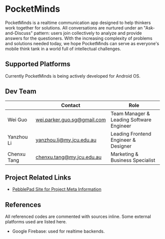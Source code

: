 # PocketMinds

PocketMinds is a realtime communication app designed to help thinkers work together for solutions. All conversations are nurtured under an "Ask-and-Discuss" pattern: users join collectively to analyze and provide answers for the questioners. With the increasing complexity of problems and solutions needed today, we hope PocketMinds can serve as everyone's mobile think tank in a world full of intellectual challenges.

## Supported Platforms

Currently PocketMinds is being actively developed for Android OS.

## Dev Team

|            |Contact                        |Role                                     |
|------------|-------------------------------|-----------------------------------------|
|Wei Guo     |wei.parker.guo.sg@gmail.com    |Team Manager & Leading Software Engineer |
|Yanzhou Li  |yanzhou.li@my.jcu.edu.au       |Leading Frontend Engineer & Designer     |
|Chenxu Tang |chenxu.tang@my.jcu.edu.au      |Marketing & Business Specialist          |

## Project Related Links

- [PebblePad Site for Project Meta Information](https://v3.pebblepad.com.au/spa/#/public/kc8xbGHtWyj973w8q7wkrnk4Mc)

## References

All referenced codes are commented with sources inline. Some external platforms used are listed here.

- Google Firebase: used for realtime backends.
